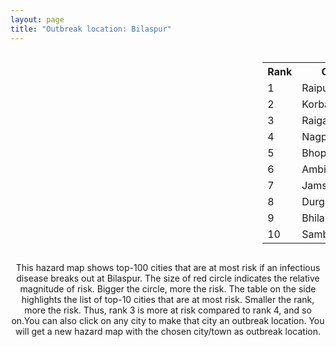 ```yaml
---
layout: page
title: "Outbreak location: Bilaspur"
---
```

<div style="width: 100%; overflow: auto;">
<div style="width: 75%; float: left;">
<div id="mapid">
<script src="https://buda-magenta.github.io/hazard_map/load_map.js"></script>

<script>
var marker_outbreak = L.marker([22.383333, 82.133333],{"autoPan": true}).addTo(map); marker_outbreak.bindTooltip("Bilaspur").openTooltip();

var circle_1 = L.circle([21.237947, 81.633683], {"pane": "markerPane", "color": "red", "fill": true, "fillOpacity": 0.2, "fillRule": "evenodd", "lineCap": "round", "lineJoin": "round", "opacity": 1.0, "radius": 59601, "stroke": true, "weight": 3}).addTo(map);
circle_1.bindTooltip("Raipur<br>rank: 1<br>hazard index: 0.059602")
circle_1.bindPopup('<a href="https://buda-magenta.github.io/hazard_map/Raipur">Raipur</a>')

var circle_2 = L.circle([22.519770, 82.629515], {"pane": "markerPane", "color": "red", "fill": true, "fillOpacity": 0.2, "fillRule": "evenodd", "lineCap": "round", "lineJoin": "round", "opacity": 1.0, "radius": 59200, "stroke": true, "weight": 3}).addTo(map);
circle_2.bindTooltip("Korba<br>rank: 2<br>hazard index: 0.059201")
circle_2.bindPopup('<a href="https://buda-magenta.github.io/hazard_map/Korba">Korba</a>')

var circle_3 = L.circle([22.500000, 83.500000], {"pane": "markerPane", "color": "red", "fill": true, "fillOpacity": 0.2, "fillRule": "evenodd", "lineCap": "round", "lineJoin": "round", "opacity": 1.0, "radius": 42516, "stroke": true, "weight": 3}).addTo(map);
circle_3.bindTooltip("Raigarh<br>rank: 3<br>hazard index: 0.042516")
circle_3.bindPopup('<a href="https://buda-magenta.github.io/hazard_map/Raigarh">Raigarh</a>')

var circle_4 = L.circle([21.149813, 79.082056], {"pane": "markerPane", "color": "red", "fill": true, "fillOpacity": 0.2, "fillRule": "evenodd", "lineCap": "round", "lineJoin": "round", "opacity": 1.0, "radius": 19938, "stroke": true, "weight": 3}).addTo(map);
circle_4.bindTooltip("Nagpur<br>rank: 4<br>hazard index: 0.019938")
circle_4.bindPopup('<a href="https://buda-magenta.github.io/hazard_map/Nagpur">Nagpur</a>')

var circle_5 = L.circle([23.258486, 77.401989], {"pane": "markerPane", "color": "red", "fill": true, "fillOpacity": 0.2, "fillRule": "evenodd", "lineCap": "round", "lineJoin": "round", "opacity": 1.0, "radius": 18791, "stroke": true, "weight": 3}).addTo(map);
circle_5.bindTooltip("Bhopal<br>rank: 5<br>hazard index: 0.018792")
circle_5.bindPopup('<a href="https://buda-magenta.github.io/hazard_map/Bhopal">Bhopal</a>')

var circle_6 = L.circle([23.122634, 83.198189], {"pane": "markerPane", "color": "red", "fill": true, "fillOpacity": 0.2, "fillRule": "evenodd", "lineCap": "round", "lineJoin": "round", "opacity": 1.0, "radius": 15290, "stroke": true, "weight": 3}).addTo(map);
circle_6.bindTooltip("Ambikapur<br>rank: 6<br>hazard index: 0.015290")
circle_6.bindPopup('<a href="https://buda-magenta.github.io/hazard_map/Ambikapur">Ambikapur</a>')

var circle_7 = L.circle([22.801519, 86.202958], {"pane": "markerPane", "color": "red", "fill": true, "fillOpacity": 0.2, "fillRule": "evenodd", "lineCap": "round", "lineJoin": "round", "opacity": 1.0, "radius": 13860, "stroke": true, "weight": 3}).addTo(map);
circle_7.bindTooltip("Jamshedpur<br>rank: 7<br>hazard index: 0.013861")
circle_7.bindPopup('<a href="https://buda-magenta.github.io/hazard_map/Jamshedpur">Jamshedpur</a>')

var circle_8 = L.circle([21.199035, 81.397955], {"pane": "markerPane", "color": "red", "fill": true, "fillOpacity": 0.2, "fillRule": "evenodd", "lineCap": "round", "lineJoin": "round", "opacity": 1.0, "radius": 11879, "stroke": true, "weight": 3}).addTo(map);
circle_8.bindTooltip("Durg<br>rank: 8<br>hazard index: 0.011880")
circle_8.bindPopup('<a href="https://buda-magenta.github.io/hazard_map/Durg">Durg</a>')

var circle_9 = L.circle([21.200996, 81.335426], {"pane": "markerPane", "color": "red", "fill": true, "fillOpacity": 0.2, "fillRule": "evenodd", "lineCap": "round", "lineJoin": "round", "opacity": 1.0, "radius": 10118, "stroke": true, "weight": 3}).addTo(map);
circle_9.bindTooltip("Bhilai Nagar<br>rank: 9<br>hazard index: 0.010119")
circle_9.bindPopup('<a href="https://buda-magenta.github.io/hazard_map/Bhilai_Nagar">Bhilai Nagar</a>')

var circle_10 = L.circle([21.400000, 83.883333], {"pane": "markerPane", "color": "red", "fill": true, "fillOpacity": 0.2, "fillRule": "evenodd", "lineCap": "round", "lineJoin": "round", "opacity": 1.0, "radius": 8684, "stroke": true, "weight": 3}).addTo(map);
circle_10.bindTooltip("Sambalpur<br>rank: 10<br>hazard index: 0.008684")
circle_10.bindPopup('<a href="https://buda-magenta.github.io/hazard_map/Sambalpur">Sambalpur</a>')

var circle_11 = L.circle([22.214285, 84.872437], {"pane": "markerPane", "color": "red", "fill": true, "fillOpacity": 0.2, "fillRule": "evenodd", "lineCap": "round", "lineJoin": "round", "opacity": 1.0, "radius": 8580, "stroke": true, "weight": 3}).addTo(map);
circle_11.bindTooltip("Raurkela<br>rank: 11<br>hazard index: 0.008581")
circle_11.bindPopup('<a href="https://buda-magenta.github.io/hazard_map/Raurkela">Raurkela</a>')

var circle_12 = L.circle([24.500000, 81.000000], {"pane": "markerPane", "color": "red", "fill": true, "fillOpacity": 0.2, "fillRule": "evenodd", "lineCap": "round", "lineJoin": "round", "opacity": 1.0, "radius": 8378, "stroke": true, "weight": 3}).addTo(map);
circle_12.bindTooltip("Satna<br>rank: 12<br>hazard index: 0.008378")
circle_12.bindPopup('<a href="https://buda-magenta.github.io/hazard_map/Satna">Satna</a>')

var circle_13 = L.circle([28.651718, 77.221939], {"pane": "markerPane", "color": "red", "fill": true, "fillOpacity": 0.2, "fillRule": "evenodd", "lineCap": "round", "lineJoin": "round", "opacity": 1.0, "radius": 7457, "stroke": true, "weight": 3}).addTo(map);
circle_13.bindTooltip("Delhi<br>rank: 13<br>hazard index: 0.007457")
circle_13.bindPopup('<a href="https://buda-magenta.github.io/hazard_map/Delhi">Delhi</a>')

var circle_14 = L.circle([24.759267, 81.655000], {"pane": "markerPane", "color": "red", "fill": true, "fillOpacity": 0.2, "fillRule": "evenodd", "lineCap": "round", "lineJoin": "round", "opacity": 1.0, "radius": 6790, "stroke": true, "weight": 3}).addTo(map);
circle_14.bindTooltip("Rewa<br>rank: 14<br>hazard index: 0.006790")
circle_14.bindPopup('<a href="https://buda-magenta.github.io/hazard_map/Rewa">Rewa</a>')

var circle_15 = L.circle([21.735348, 81.944459], {"pane": "markerPane", "color": "red", "fill": true, "fillOpacity": 0.2, "fillRule": "evenodd", "lineCap": "round", "lineJoin": "round", "opacity": 1.0, "radius": 5925, "stroke": true, "weight": 3}).addTo(map);
circle_15.bindTooltip("Bhatpara<br>rank: 15<br>hazard index: 0.005926")
circle_15.bindPopup('<a href="https://buda-magenta.github.io/hazard_map/Bhatpara">Bhatpara</a>')

var circle_16 = L.circle([22.541418, 88.357691], {"pane": "markerPane", "color": "red", "fill": true, "fillOpacity": 0.2, "fillRule": "evenodd", "lineCap": "round", "lineJoin": "round", "opacity": 1.0, "radius": 5630, "stroke": true, "weight": 3}).addTo(map);
circle_16.bindTooltip("Kolkata<br>rank: 16<br>hazard index: 0.005631")
circle_16.bindPopup('<a href="https://buda-magenta.github.io/hazard_map/Kolkata">Kolkata</a>')

var circle_17 = L.circle([22.720362, 75.868200], {"pane": "markerPane", "color": "red", "fill": true, "fillOpacity": 0.2, "fillRule": "evenodd", "lineCap": "round", "lineJoin": "round", "opacity": 1.0, "radius": 5012, "stroke": true, "weight": 3}).addTo(map);
circle_17.bindTooltip("Indore<br>rank: 17<br>hazard index: 0.005012")
circle_17.bindPopup('<a href="https://buda-magenta.github.io/hazard_map/Indore">Indore</a>')

var circle_18 = L.circle([23.160894, 79.949770], {"pane": "markerPane", "color": "red", "fill": true, "fillOpacity": 0.2, "fillRule": "evenodd", "lineCap": "round", "lineJoin": "round", "opacity": 1.0, "radius": 4309, "stroke": true, "weight": 3}).addTo(map);
circle_18.bindTooltip("Jabalpur<br>rank: 18<br>hazard index: 0.004309")
circle_18.bindPopup('<a href="https://buda-magenta.github.io/hazard_map/Jabalpur">Jabalpur</a>')

var circle_19 = L.circle([20.843512, 75.525927], {"pane": "markerPane", "color": "red", "fill": true, "fillOpacity": 0.2, "fillRule": "evenodd", "lineCap": "round", "lineJoin": "round", "opacity": 1.0, "radius": 3958, "stroke": true, "weight": 3}).addTo(map);
circle_19.bindTooltip("Jalgaon<br>rank: 19<br>hazard index: 0.003958")
circle_19.bindPopup('<a href="https://buda-magenta.github.io/hazard_map/Jalgaon">Jalgaon</a>')

var circle_20 = L.circle([25.531031, 78.652689], {"pane": "markerPane", "color": "red", "fill": true, "fillOpacity": 0.2, "fillRule": "evenodd", "lineCap": "round", "lineJoin": "round", "opacity": 1.0, "radius": 3744, "stroke": true, "weight": 3}).addTo(map);
circle_20.bindTooltip("Jhansi<br>rank: 20<br>hazard index: 0.003745")
circle_20.bindPopup('<a href="https://buda-magenta.github.io/hazard_map/Jhansi">Jhansi</a>')

var circle_21 = L.circle([26.915458, 75.818982], {"pane": "markerPane", "color": "red", "fill": true, "fillOpacity": 0.2, "fillRule": "evenodd", "lineCap": "round", "lineJoin": "round", "opacity": 1.0, "radius": 3538, "stroke": true, "weight": 3}).addTo(map);
circle_21.bindTooltip("Jaipur<br>rank: 21<br>hazard index: 0.003539")
circle_21.bindPopup('<a href="https://buda-magenta.github.io/hazard_map/Jaipur">Jaipur</a>')

var circle_22 = L.circle([22.782355, 86.159003], {"pane": "markerPane", "color": "red", "fill": true, "fillOpacity": 0.2, "fillRule": "evenodd", "lineCap": "round", "lineJoin": "round", "opacity": 1.0, "radius": 3104, "stroke": true, "weight": 3}).addTo(map);
circle_22.bindTooltip("Adityapur<br>rank: 22<br>hazard index: 0.003104")
circle_22.bindPopup('<a href="https://buda-magenta.github.io/hazard_map/Adityapur">Adityapur</a>')

var circle_23 = L.circle([17.723128, 83.301284], {"pane": "markerPane", "color": "red", "fill": true, "fillOpacity": 0.2, "fillRule": "evenodd", "lineCap": "round", "lineJoin": "round", "opacity": 1.0, "radius": 2556, "stroke": true, "weight": 3}).addTo(map);
circle_23.bindTooltip("Visakhapatnam<br>rank: 23<br>hazard index: 0.002556")
circle_23.bindPopup('<a href="https://buda-magenta.github.io/hazard_map/Visakhapatnam">Visakhapatnam</a>')

var circle_24 = L.circle([20.972740, 80.691555], {"pane": "markerPane", "color": "red", "fill": true, "fillOpacity": 0.2, "fillRule": "evenodd", "lineCap": "round", "lineJoin": "round", "opacity": 1.0, "radius": 1948, "stroke": true, "weight": 3}).addTo(map);
circle_24.bindTooltip("Rajnandgaon<br>rank: 24<br>hazard index: 0.001949")
circle_24.bindPopup('<a href="https://buda-magenta.github.io/hazard_map/Rajnandgaon">Rajnandgaon</a>')

var circle_25 = L.circle([20.266777, 85.843559], {"pane": "markerPane", "color": "red", "fill": true, "fillOpacity": 0.2, "fillRule": "evenodd", "lineCap": "round", "lineJoin": "round", "opacity": 1.0, "radius": 1865, "stroke": true, "weight": 3}).addTo(map);
circle_25.bindTooltip("Bhubaneswar<br>rank: 25<br>hazard index: 0.001865")
circle_25.bindPopup('<a href="https://buda-magenta.github.io/hazard_map/Bhubaneswar">Bhubaneswar</a>')

var circle_26 = L.circle([23.809612, 78.759114], {"pane": "markerPane", "color": "red", "fill": true, "fillOpacity": 0.2, "fillRule": "evenodd", "lineCap": "round", "lineJoin": "round", "opacity": 1.0, "radius": 1750, "stroke": true, "weight": 3}).addTo(map);
circle_26.bindTooltip("Sagar<br>rank: 26<br>hazard index: 0.001750")
circle_26.bindPopup('<a href="https://buda-magenta.github.io/hazard_map/Sagar">Sagar</a>')

var circle_27 = L.circle([23.174597, 75.785142], {"pane": "markerPane", "color": "red", "fill": true, "fillOpacity": 0.2, "fillRule": "evenodd", "lineCap": "round", "lineJoin": "round", "opacity": 1.0, "radius": 1690, "stroke": true, "weight": 3}).addTo(map);
circle_27.bindTooltip("Ujjain<br>rank: 27<br>hazard index: 0.001690")
circle_27.bindPopup('<a href="https://buda-magenta.github.io/hazard_map/Ujjain">Ujjain</a>')

var circle_28 = L.circle([21.145629, 80.268387], {"pane": "markerPane", "color": "red", "fill": true, "fillOpacity": 0.2, "fillRule": "evenodd", "lineCap": "round", "lineJoin": "round", "opacity": 1.0, "radius": 1613, "stroke": true, "weight": 3}).addTo(map);
circle_28.bindTooltip("Gondiya<br>rank: 28<br>hazard index: 0.001613")
circle_28.bindPopup('<a href="https://buda-magenta.github.io/hazard_map/Gondiya">Gondiya</a>')

var circle_29 = L.circle([23.833962, 80.392456], {"pane": "markerPane", "color": "red", "fill": true, "fillOpacity": 0.2, "fillRule": "evenodd", "lineCap": "round", "lineJoin": "round", "opacity": 1.0, "radius": 1420, "stroke": true, "weight": 3}).addTo(map);
circle_29.bindTooltip("Murwara<br>rank: 29<br>hazard index: 0.001421")
circle_29.bindPopup('<a href="https://buda-magenta.github.io/hazard_map/Murwara">Murwara</a>')

var circle_30 = L.circle([25.609324, 85.123525], {"pane": "markerPane", "color": "red", "fill": true, "fillOpacity": 0.2, "fillRule": "evenodd", "lineCap": "round", "lineJoin": "round", "opacity": 1.0, "radius": 1288, "stroke": true, "weight": 3}).addTo(map);
circle_30.bindTooltip("Patna<br>rank: 30<br>hazard index: 0.001289")
circle_30.bindPopup('<a href="https://buda-magenta.github.io/hazard_map/Patna">Patna</a>')

var circle_31 = L.circle([25.196826, 76.000893], {"pane": "markerPane", "color": "red", "fill": true, "fillOpacity": 0.2, "fillRule": "evenodd", "lineCap": "round", "lineJoin": "round", "opacity": 1.0, "radius": 1245, "stroke": true, "weight": 3}).addTo(map);
circle_31.bindTooltip("Kota<br>rank: 31<br>hazard index: 0.001246")
circle_31.bindPopup('<a href="https://buda-magenta.github.io/hazard_map/Kota">Kota</a>')

var circle_32 = L.circle([16.508759, 80.618510], {"pane": "markerPane", "color": "red", "fill": true, "fillOpacity": 0.2, "fillRule": "evenodd", "lineCap": "round", "lineJoin": "round", "opacity": 1.0, "radius": 1236, "stroke": true, "weight": 3}).addTo(map);
circle_32.bindTooltip("Vijayawada<br>rank: 32<br>hazard index: 0.001236")
circle_32.bindPopup('<a href="https://buda-magenta.github.io/hazard_map/Vijayawada">Vijayawada</a>')

var circle_33 = L.circle([25.438130, 81.833800], {"pane": "markerPane", "color": "red", "fill": true, "fillOpacity": 0.2, "fillRule": "evenodd", "lineCap": "round", "lineJoin": "round", "opacity": 1.0, "radius": 1010, "stroke": true, "weight": 3}).addTo(map);
circle_33.bindTooltip("Allahabad<br>rank: 33<br>hazard index: 0.001011")
circle_33.bindPopup('<a href="https://buda-magenta.github.io/hazard_map/Allahabad">Allahabad</a>')

var circle_34 = L.circle([19.075990, 72.877393], {"pane": "markerPane", "color": "red", "fill": true, "fillOpacity": 0.2, "fillRule": "evenodd", "lineCap": "round", "lineJoin": "round", "opacity": 1.0, "radius": 999, "stroke": true, "weight": 3}).addTo(map);
circle_34.bindTooltip("Mumbai<br>rank: 34<br>hazard index: 0.001000")
circle_34.bindPopup('<a href="https://buda-magenta.github.io/hazard_map/Mumbai">Mumbai</a>')

var circle_35 = L.circle([23.916667, 78.000000], {"pane": "markerPane", "color": "red", "fill": true, "fillOpacity": 0.2, "fillRule": "evenodd", "lineCap": "round", "lineJoin": "round", "opacity": 1.0, "radius": 979, "stroke": true, "weight": 3}).addTo(map);
circle_35.bindTooltip("Vidisha<br>rank: 35<br>hazard index: 0.000980")
circle_35.bindPopup('<a href="https://buda-magenta.github.io/hazard_map/Vidisha">Vidisha</a>')

var circle_36 = L.circle([25.335649, 83.007629], {"pane": "markerPane", "color": "red", "fill": true, "fillOpacity": 0.2, "fillRule": "evenodd", "lineCap": "round", "lineJoin": "round", "opacity": 1.0, "radius": 974, "stroke": true, "weight": 3}).addTo(map);
circle_36.bindTooltip("Varanasi<br>rank: 36<br>hazard index: 0.000975")
circle_36.bindPopup('<a href="https://buda-magenta.github.io/hazard_map/Varanasi">Varanasi</a>')

var circle_37 = L.circle([22.890183, 88.426939], {"pane": "markerPane", "color": "red", "fill": true, "fillOpacity": 0.2, "fillRule": "evenodd", "lineCap": "round", "lineJoin": "round", "opacity": 1.0, "radius": 823, "stroke": true, "weight": 3}).addTo(map);
circle_37.bindTooltip("Naihati<br>rank: 37<br>hazard index: 0.000823")
circle_37.bindPopup('<a href="https://buda-magenta.github.io/hazard_map/Naihati">Naihati</a>')

var circle_38 = L.circle([23.750000, 79.583333], {"pane": "markerPane", "color": "red", "fill": true, "fillOpacity": 0.2, "fillRule": "evenodd", "lineCap": "round", "lineJoin": "round", "opacity": 1.0, "radius": 799, "stroke": true, "weight": 3}).addTo(map);
circle_38.bindTooltip("Damoh<br>rank: 38<br>hazard index: 0.000799")
circle_38.bindPopup('<a href="https://buda-magenta.github.io/hazard_map/Damoh">Damoh</a>')

var circle_39 = L.circle([18.521428, 73.854454], {"pane": "markerPane", "color": "red", "fill": true, "fillOpacity": 0.2, "fillRule": "evenodd", "lineCap": "round", "lineJoin": "round", "opacity": 1.0, "radius": 789, "stroke": true, "weight": 3}).addTo(map);
circle_39.bindTooltip("Pune<br>rank: 39<br>hazard index: 0.000790")
circle_39.bindPopup('<a href="https://buda-magenta.github.io/hazard_map/Pune">Pune</a>')

var circle_40 = L.circle([13.083694, 80.270186], {"pane": "markerPane", "color": "red", "fill": true, "fillOpacity": 0.2, "fillRule": "evenodd", "lineCap": "round", "lineJoin": "round", "opacity": 1.0, "radius": 784, "stroke": true, "weight": 3}).addTo(map);
circle_40.bindTooltip("Chennai<br>rank: 40<br>hazard index: 0.000785")
circle_40.bindPopup('<a href="https://buda-magenta.github.io/hazard_map/Chennai">Chennai</a>')

var circle_41 = L.circle([23.000000, 76.166667], {"pane": "markerPane", "color": "red", "fill": true, "fillOpacity": 0.2, "fillRule": "evenodd", "lineCap": "round", "lineJoin": "round", "opacity": 1.0, "radius": 739, "stroke": true, "weight": 3}).addTo(map);
circle_41.bindTooltip("Dewas<br>rank: 41<br>hazard index: 0.000740")
circle_41.bindPopup('<a href="https://buda-magenta.github.io/hazard_map/Dewas">Dewas</a>')

var circle_42 = L.circle([25.133173, 86.525040], {"pane": "markerPane", "color": "red", "fill": true, "fillOpacity": 0.2, "fillRule": "evenodd", "lineCap": "round", "lineJoin": "round", "opacity": 1.0, "radius": 708, "stroke": true, "weight": 3}).addTo(map);
circle_42.bindTooltip("Kharagpur<br>rank: 42<br>hazard index: 0.000708")
circle_42.bindPopup('<a href="https://buda-magenta.github.io/hazard_map/Kharagpur">Kharagpur</a>')

var circle_43 = L.circle([27.175255, 78.009816], {"pane": "markerPane", "color": "red", "fill": true, "fillOpacity": 0.2, "fillRule": "evenodd", "lineCap": "round", "lineJoin": "round", "opacity": 1.0, "radius": 701, "stroke": true, "weight": 3}).addTo(map);
circle_43.bindTooltip("Agra<br>rank: 43<br>hazard index: 0.000701")
circle_43.bindPopup('<a href="https://buda-magenta.github.io/hazard_map/Agra">Agra</a>')

var circle_44 = L.circle([30.909016, 75.851601], {"pane": "markerPane", "color": "red", "fill": true, "fillOpacity": 0.2, "fillRule": "evenodd", "lineCap": "round", "lineJoin": "round", "opacity": 1.0, "radius": 698, "stroke": true, "weight": 3}).addTo(map);
circle_44.bindTooltip("Ludhiana<br>rank: 44<br>hazard index: 0.000699")
circle_44.bindPopup('<a href="https://buda-magenta.github.io/hazard_map/Ludhiana">Ludhiana</a>')

var circle_45 = L.circle([26.203725, 78.157363], {"pane": "markerPane", "color": "red", "fill": true, "fillOpacity": 0.2, "fillRule": "evenodd", "lineCap": "round", "lineJoin": "round", "opacity": 1.0, "radius": 648, "stroke": true, "weight": 3}).addTo(map);
circle_45.bindTooltip("Gwalior<br>rank: 45<br>hazard index: 0.000649")
circle_45.bindPopup('<a href="https://buda-magenta.github.io/hazard_map/Gwalior">Gwalior</a>')

var circle_46 = L.circle([23.021624, 72.579707], {"pane": "markerPane", "color": "red", "fill": true, "fillOpacity": 0.2, "fillRule": "evenodd", "lineCap": "round", "lineJoin": "round", "opacity": 1.0, "radius": 601, "stroke": true, "weight": 3}).addTo(map);
circle_46.bindTooltip("Ahmedabad<br>rank: 46<br>hazard index: 0.000602")
circle_46.bindPopup('<a href="https://buda-magenta.github.io/hazard_map/Ahmedabad">Ahmedabad</a>')

var circle_47 = L.circle([21.154541, 77.644296], {"pane": "markerPane", "color": "red", "fill": true, "fillOpacity": 0.2, "fillRule": "evenodd", "lineCap": "round", "lineJoin": "round", "opacity": 1.0, "radius": 593, "stroke": true, "weight": 3}).addTo(map);
circle_47.bindTooltip("Amravati<br>rank: 47<br>hazard index: 0.000594")
circle_47.bindPopup('<a href="https://buda-magenta.github.io/hazard_map/Amravati">Amravati</a>')

var circle_48 = L.circle([29.000653, 77.768229], {"pane": "markerPane", "color": "red", "fill": true, "fillOpacity": 0.2, "fillRule": "evenodd", "lineCap": "round", "lineJoin": "round", "opacity": 1.0, "radius": 566, "stroke": true, "weight": 3}).addTo(map);
circle_48.bindTooltip("Meerut<br>rank: 48<br>hazard index: 0.000567")
circle_48.bindPopup('<a href="https://buda-magenta.github.io/hazard_map/Meerut">Meerut</a>')

var circle_49 = L.circle([20.468600, 85.879200], {"pane": "markerPane", "color": "red", "fill": true, "fillOpacity": 0.2, "fillRule": "evenodd", "lineCap": "round", "lineJoin": "round", "opacity": 1.0, "radius": 555, "stroke": true, "weight": 3}).addTo(map);
circle_49.bindTooltip("Cuttack<br>rank: 49<br>hazard index: 0.000556")
circle_49.bindPopup('<a href="https://buda-magenta.github.io/hazard_map/Cuttack">Cuttack</a>')

var circle_50 = L.circle([24.476642, 86.606732], {"pane": "markerPane", "color": "red", "fill": true, "fillOpacity": 0.2, "fillRule": "evenodd", "lineCap": "round", "lineJoin": "round", "opacity": 1.0, "radius": 548, "stroke": true, "weight": 3}).addTo(map);
circle_50.bindTooltip("Deoghar<br>rank: 50<br>hazard index: 0.000549")
circle_50.bindPopup('<a href="https://buda-magenta.github.io/hazard_map/Deoghar">Deoghar</a>')

var circle_51 = L.circle([23.370035, 85.325013], {"pane": "markerPane", "color": "red", "fill": true, "fillOpacity": 0.2, "fillRule": "evenodd", "lineCap": "round", "lineJoin": "round", "opacity": 1.0, "radius": 506, "stroke": true, "weight": 3}).addTo(map);
circle_51.bindTooltip("Ranchi<br>rank: 51<br>hazard index: 0.000507")
circle_51.bindPopup('<a href="https://buda-magenta.github.io/hazard_map/Ranchi">Ranchi</a>')

var circle_52 = L.circle([21.170200, 72.831100], {"pane": "markerPane", "color": "red", "fill": true, "fillOpacity": 0.2, "fillRule": "evenodd", "lineCap": "round", "lineJoin": "round", "opacity": 1.0, "radius": 501, "stroke": true, "weight": 3}).addTo(map);
circle_52.bindTooltip("Surat<br>rank: 52<br>hazard index: 0.000502")
circle_52.bindPopup('<a href="https://buda-magenta.github.io/hazard_map/Surat">Surat</a>')

var circle_53 = L.circle([31.634308, 74.873679], {"pane": "markerPane", "color": "red", "fill": true, "fillOpacity": 0.2, "fillRule": "evenodd", "lineCap": "round", "lineJoin": "round", "opacity": 1.0, "radius": 486, "stroke": true, "weight": 3}).addTo(map);
circle_53.bindTooltip("Amritsar<br>rank: 53<br>hazard index: 0.000487")
circle_53.bindPopup('<a href="https://buda-magenta.github.io/hazard_map/Amritsar">Amritsar</a>')

var circle_54 = L.circle([22.600150, 77.926645], {"pane": "markerPane", "color": "red", "fill": true, "fillOpacity": 0.2, "fillRule": "evenodd", "lineCap": "round", "lineJoin": "round", "opacity": 1.0, "radius": 479, "stroke": true, "weight": 3}).addTo(map);
circle_54.bindTooltip("Hoshangabad<br>rank: 54<br>hazard index: 0.000479")
circle_54.bindPopup('<a href="https://buda-magenta.github.io/hazard_map/Hoshangabad">Hoshangabad</a>')

var circle_55 = L.circle([28.015929, 73.317137], {"pane": "markerPane", "color": "red", "fill": true, "fillOpacity": 0.2, "fillRule": "evenodd", "lineCap": "round", "lineJoin": "round", "opacity": 1.0, "radius": 477, "stroke": true, "weight": 3}).addTo(map);
circle_55.bindTooltip("Bikaner<br>rank: 55<br>hazard index: 0.000478")
circle_55.bindPopup('<a href="https://buda-magenta.github.io/hazard_map/Bikaner">Bikaner</a>')

var circle_56 = L.circle([23.795281, 86.430964], {"pane": "markerPane", "color": "red", "fill": true, "fillOpacity": 0.2, "fillRule": "evenodd", "lineCap": "round", "lineJoin": "round", "opacity": 1.0, "radius": 477, "stroke": true, "weight": 3}).addTo(map);
circle_56.bindTooltip("Dhanbad<br>rank: 56<br>hazard index: 0.000477")
circle_56.bindPopup('<a href="https://buda-magenta.github.io/hazard_map/Dhanbad">Dhanbad</a>')

var circle_57 = L.circle([20.030976, 79.358139], {"pane": "markerPane", "color": "red", "fill": true, "fillOpacity": 0.2, "fillRule": "evenodd", "lineCap": "round", "lineJoin": "round", "opacity": 1.0, "radius": 468, "stroke": true, "weight": 3}).addTo(map);
circle_57.bindTooltip("Chandrapur<br>rank: 57<br>hazard index: 0.000468")
circle_57.bindPopup('<a href="https://buda-magenta.github.io/hazard_map/Chandrapur">Chandrapur</a>')

var circle_58 = L.circle([23.687130, 86.974659], {"pane": "markerPane", "color": "red", "fill": true, "fillOpacity": 0.2, "fillRule": "evenodd", "lineCap": "round", "lineJoin": "round", "opacity": 1.0, "radius": 452, "stroke": true, "weight": 3}).addTo(map);
circle_58.bindTooltip("Asansol<br>rank: 58<br>hazard index: 0.000452")
circle_58.bindPopup('<a href="https://buda-magenta.github.io/hazard_map/Asansol">Asansol</a>')

var circle_59 = L.circle([14.449372, 79.987376], {"pane": "markerPane", "color": "red", "fill": true, "fillOpacity": 0.2, "fillRule": "evenodd", "lineCap": "round", "lineJoin": "round", "opacity": 1.0, "radius": 449, "stroke": true, "weight": 3}).addTo(map);
circle_59.bindTooltip("Nellore<br>rank: 59<br>hazard index: 0.000450")
circle_59.bindPopup('<a href="https://buda-magenta.github.io/hazard_map/Nellore">Nellore</a>')

var circle_60 = L.circle([24.197443, 82.666145], {"pane": "markerPane", "color": "red", "fill": true, "fillOpacity": 0.2, "fillRule": "evenodd", "lineCap": "round", "lineJoin": "round", "opacity": 1.0, "radius": 443, "stroke": true, "weight": 3}).addTo(map);
circle_60.bindTooltip("Singrauli<br>rank: 60<br>hazard index: 0.000444")
circle_60.bindPopup('<a href="https://buda-magenta.github.io/hazard_map/Singrauli">Singrauli</a>')

var circle_61 = L.circle([27.209822, 79.048137], {"pane": "markerPane", "color": "red", "fill": true, "fillOpacity": 0.2, "fillRule": "evenodd", "lineCap": "round", "lineJoin": "round", "opacity": 1.0, "radius": 421, "stroke": true, "weight": 3}).addTo(map);
circle_61.bindTooltip("Mainpuri<br>rank: 61<br>hazard index: 0.000421")
circle_61.bindPopup('<a href="https://buda-magenta.github.io/hazard_map/Mainpuri">Mainpuri</a>')

var circle_62 = L.circle([26.460914, 80.321759], {"pane": "markerPane", "color": "red", "fill": true, "fillOpacity": 0.2, "fillRule": "evenodd", "lineCap": "round", "lineJoin": "round", "opacity": 1.0, "radius": 411, "stroke": true, "weight": 3}).addTo(map);
circle_62.bindTooltip("Kanpur<br>rank: 62<br>hazard index: 0.000411")
circle_62.bindPopup('<a href="https://buda-magenta.github.io/hazard_map/Kanpur">Kanpur</a>')

var circle_63 = L.circle([17.388786, 78.461065], {"pane": "markerPane", "color": "red", "fill": true, "fillOpacity": 0.2, "fillRule": "evenodd", "lineCap": "round", "lineJoin": "round", "opacity": 1.0, "radius": 408, "stroke": true, "weight": 3}).addTo(map);
circle_63.bindTooltip("Hyderabad<br>rank: 63<br>hazard index: 0.000409")
circle_63.bindPopup('<a href="https://buda-magenta.github.io/hazard_map/Hyderabad">Hyderabad</a>')

var circle_64 = L.circle([26.296772, 73.035143], {"pane": "markerPane", "color": "red", "fill": true, "fillOpacity": 0.2, "fillRule": "evenodd", "lineCap": "round", "lineJoin": "round", "opacity": 1.0, "radius": 386, "stroke": true, "weight": 3}).addTo(map);
circle_64.bindTooltip("Jodhpur<br>rank: 64<br>hazard index: 0.000386")
circle_64.bindPopup('<a href="https://buda-magenta.github.io/hazard_map/Jodhpur">Jodhpur</a>')

var circle_65 = L.circle([31.292011, 75.568058], {"pane": "markerPane", "color": "red", "fill": true, "fillOpacity": 0.2, "fillRule": "evenodd", "lineCap": "round", "lineJoin": "round", "opacity": 1.0, "radius": 373, "stroke": true, "weight": 3}).addTo(map);
circle_65.bindTooltip("Jalandhar<br>rank: 65<br>hazard index: 0.000373")
circle_65.bindPopup('<a href="https://buda-magenta.github.io/hazard_map/Jalandhar">Jalandhar</a>')

var circle_66 = L.circle([19.807608, 85.825254], {"pane": "markerPane", "color": "red", "fill": true, "fillOpacity": 0.2, "fillRule": "evenodd", "lineCap": "round", "lineJoin": "round", "opacity": 1.0, "radius": 360, "stroke": true, "weight": 3}).addTo(map);
circle_66.bindTooltip("Puri<br>rank: 66<br>hazard index: 0.000360")
circle_66.bindPopup('<a href="https://buda-magenta.github.io/hazard_map/Puri">Puri</a>')

var circle_67 = L.circle([23.115688, 77.066239], {"pane": "markerPane", "color": "red", "fill": true, "fillOpacity": 0.2, "fillRule": "evenodd", "lineCap": "round", "lineJoin": "round", "opacity": 1.0, "radius": 355, "stroke": true, "weight": 3}).addTo(map);
circle_67.bindTooltip("Sehore<br>rank: 67<br>hazard index: 0.000356")
circle_67.bindPopup('<a href="https://buda-magenta.github.io/hazard_map/Sehore">Sehore</a>')

var circle_68 = L.circle([18.112082, 83.405220], {"pane": "markerPane", "color": "red", "fill": true, "fillOpacity": 0.2, "fillRule": "evenodd", "lineCap": "round", "lineJoin": "round", "opacity": 1.0, "radius": 336, "stroke": true, "weight": 3}).addTo(map);
circle_68.bindTooltip("Vizianagaram<br>rank: 68<br>hazard index: 0.000336")
circle_68.bindPopup('<a href="https://buda-magenta.github.io/hazard_map/Vizianagaram">Vizianagaram</a>')

var circle_69 = L.circle([11.001812, 76.962843], {"pane": "markerPane", "color": "red", "fill": true, "fillOpacity": 0.2, "fillRule": "evenodd", "lineCap": "round", "lineJoin": "round", "opacity": 1.0, "radius": 310, "stroke": true, "weight": 3}).addTo(map);
circle_69.bindTooltip("Coimbatore<br>rank: 69<br>hazard index: 0.000311")
circle_69.bindPopup('<a href="https://buda-magenta.github.io/hazard_map/Coimbatore">Coimbatore</a>')

var circle_70 = L.circle([20.993276, 75.839983], {"pane": "markerPane", "color": "red", "fill": true, "fillOpacity": 0.2, "fillRule": "evenodd", "lineCap": "round", "lineJoin": "round", "opacity": 1.0, "radius": 309, "stroke": true, "weight": 3}).addTo(map);
circle_70.bindTooltip("Bhusawal<br>rank: 70<br>hazard index: 0.000309")
circle_70.bindPopup('<a href="https://buda-magenta.github.io/hazard_map/Bhusawal">Bhusawal</a>')

var circle_71 = L.circle([29.988077, 77.508130], {"pane": "markerPane", "color": "red", "fill": true, "fillOpacity": 0.2, "fillRule": "evenodd", "lineCap": "round", "lineJoin": "round", "opacity": 1.0, "radius": 299, "stroke": true, "weight": 3}).addTo(map);
circle_71.bindTooltip("Saharanpur<br>rank: 71<br>hazard index: 0.000299")
circle_71.bindPopup('<a href="https://buda-magenta.github.io/hazard_map/Saharanpur">Saharanpur</a>')

var circle_72 = L.circle([17.980609, 79.598212], {"pane": "markerPane", "color": "red", "fill": true, "fillOpacity": 0.2, "fillRule": "evenodd", "lineCap": "round", "lineJoin": "round", "opacity": 1.0, "radius": 283, "stroke": true, "weight": 3}).addTo(map);
circle_72.bindTooltip("Warangal<br>rank: 72<br>hazard index: 0.000283")
circle_72.bindPopup('<a href="https://buda-magenta.github.io/hazard_map/Warangal">Warangal</a>')

var circle_73 = L.circle([19.087076, 82.023572], {"pane": "markerPane", "color": "red", "fill": true, "fillOpacity": 0.2, "fillRule": "evenodd", "lineCap": "round", "lineJoin": "round", "opacity": 1.0, "radius": 279, "stroke": true, "weight": 3}).addTo(map);
circle_73.bindTooltip("Jagdalpur<br>rank: 73<br>hazard index: 0.000279")
circle_73.bindPopup('<a href="https://buda-magenta.github.io/hazard_map/Jagdalpur">Jagdalpur</a>')

var circle_74 = L.circle([17.005045, 81.780473], {"pane": "markerPane", "color": "red", "fill": true, "fillOpacity": 0.2, "fillRule": "evenodd", "lineCap": "round", "lineJoin": "round", "opacity": 1.0, "radius": 248, "stroke": true, "weight": 3}).addTo(map);
circle_74.bindTooltip("Rajahmundry<br>rank: 74<br>hazard index: 0.000248")
circle_74.bindPopup('<a href="https://buda-magenta.github.io/hazard_map/Rajahmundry">Rajahmundry</a>')

var circle_75 = L.circle([11.664300, 78.146000], {"pane": "markerPane", "color": "red", "fill": true, "fillOpacity": 0.2, "fillRule": "evenodd", "lineCap": "round", "lineJoin": "round", "opacity": 1.0, "radius": 243, "stroke": true, "weight": 3}).addTo(map);
circle_75.bindTooltip("Salem<br>rank: 75<br>hazard index: 0.000243")
circle_75.bindPopup('<a href="https://buda-magenta.github.io/hazard_map/Salem">Salem</a>')

var circle_76 = L.circle([21.934900, 86.732400], {"pane": "markerPane", "color": "red", "fill": true, "fillOpacity": 0.2, "fillRule": "evenodd", "lineCap": "round", "lineJoin": "round", "opacity": 1.0, "radius": 235, "stroke": true, "weight": 3}).addTo(map);
circle_76.bindTooltip("Baripada<br>rank: 76<br>hazard index: 0.000235")
circle_76.bindPopup('<a href="https://buda-magenta.github.io/hazard_map/Baripada">Baripada</a>')

var circle_77 = L.circle([21.879616, 77.875681], {"pane": "markerPane", "color": "red", "fill": true, "fillOpacity": 0.2, "fillRule": "evenodd", "lineCap": "round", "lineJoin": "round", "opacity": 1.0, "radius": 230, "stroke": true, "weight": 3}).addTo(map);
circle_77.bindTooltip("Betul<br>rank: 77<br>hazard index: 0.000231")
circle_77.bindPopup('<a href="https://buda-magenta.github.io/hazard_map/Betul">Betul</a>')

var circle_78 = L.circle([22.920982, 88.437022], {"pane": "markerPane", "color": "red", "fill": true, "fillOpacity": 0.2, "fillRule": "evenodd", "lineCap": "round", "lineJoin": "round", "opacity": 1.0, "radius": 219, "stroke": true, "weight": 3}).addTo(map);
circle_78.bindTooltip("Halisahar<br>rank: 78<br>hazard index: 0.000219")
circle_78.bindPopup('<a href="https://buda-magenta.github.io/hazard_map/Halisahar">Halisahar</a>')

var circle_79 = L.circle([12.979120, 77.591300], {"pane": "markerPane", "color": "red", "fill": true, "fillOpacity": 0.2, "fillRule": "evenodd", "lineCap": "round", "lineJoin": "round", "opacity": 1.0, "radius": 214, "stroke": true, "weight": 3}).addTo(map);
circle_79.bindTooltip("Bangalore<br>rank: 79<br>hazard index: 0.000214")
circle_79.bindPopup('<a href="https://buda-magenta.github.io/hazard_map/Bangalore">Bangalore</a>')

var circle_80 = L.circle([22.949011, 88.435910], {"pane": "markerPane", "color": "red", "fill": true, "fillOpacity": 0.2, "fillRule": "evenodd", "lineCap": "round", "lineJoin": "round", "opacity": 1.0, "radius": 211, "stroke": true, "weight": 3}).addTo(map);
circle_80.bindTooltip("Kanchrapara<br>rank: 80<br>hazard index: 0.000211")
circle_80.bindPopup('<a href="https://buda-magenta.github.io/hazard_map/Kanchrapara">Kanchrapara</a>')

var circle_81 = L.circle([13.631637, 79.423171], {"pane": "markerPane", "color": "red", "fill": true, "fillOpacity": 0.2, "fillRule": "evenodd", "lineCap": "round", "lineJoin": "round", "opacity": 1.0, "radius": 207, "stroke": true, "weight": 3}).addTo(map);
circle_81.bindTooltip("Tirupati<br>rank: 81<br>hazard index: 0.000207")
circle_81.bindPopup('<a href="https://buda-magenta.github.io/hazard_map/Tirupati">Tirupati</a>')

var circle_82 = L.circle([22.297314, 73.194257], {"pane": "markerPane", "color": "red", "fill": true, "fillOpacity": 0.2, "fillRule": "evenodd", "lineCap": "round", "lineJoin": "round", "opacity": 1.0, "radius": 187, "stroke": true, "weight": 3}).addTo(map);
circle_82.bindTooltip("Vadodara<br>rank: 82<br>hazard index: 0.000188")
circle_82.bindPopup('<a href="https://buda-magenta.github.io/hazard_map/Vadodara">Vadodara</a>')

var circle_83 = L.circle([15.507555, 80.060800], {"pane": "markerPane", "color": "red", "fill": true, "fillOpacity": 0.2, "fillRule": "evenodd", "lineCap": "round", "lineJoin": "round", "opacity": 1.0, "radius": 180, "stroke": true, "weight": 3}).addTo(map);
circle_83.bindTooltip("Ongole<br>rank: 83<br>hazard index: 0.000181")
circle_83.bindPopup('<a href="https://buda-magenta.github.io/hazard_map/Ongole">Ongole</a>')

var circle_84 = L.circle([23.480592, 74.917790], {"pane": "markerPane", "color": "red", "fill": true, "fillOpacity": 0.2, "fillRule": "evenodd", "lineCap": "round", "lineJoin": "round", "opacity": 1.0, "radius": 176, "stroke": true, "weight": 3}).addTo(map);
circle_84.bindTooltip("Ratlam<br>rank: 84<br>hazard index: 0.000176")
circle_84.bindPopup('<a href="https://buda-magenta.github.io/hazard_map/Ratlam">Ratlam</a>')

var circle_85 = L.circle([20.761862, 77.192172], {"pane": "markerPane", "color": "red", "fill": true, "fillOpacity": 0.2, "fillRule": "evenodd", "lineCap": "round", "lineJoin": "round", "opacity": 1.0, "radius": 173, "stroke": true, "weight": 3}).addTo(map);
circle_85.bindTooltip("Akola<br>rank: 85<br>hazard index: 0.000174")
circle_85.bindPopup('<a href="https://buda-magenta.github.io/hazard_map/Akola">Akola</a>')

var circle_86 = L.circle([29.448006, 77.740685], {"pane": "markerPane", "color": "red", "fill": true, "fillOpacity": 0.2, "fillRule": "evenodd", "lineCap": "round", "lineJoin": "round", "opacity": 1.0, "radius": 169, "stroke": true, "weight": 3}).addTo(map);
circle_86.bindTooltip("Muzaffarnagar<br>rank: 86<br>hazard index: 0.000170")
circle_86.bindPopup('<a href="https://buda-magenta.github.io/hazard_map/Muzaffarnagar">Muzaffarnagar</a>')

var circle_87 = L.circle([22.591260, 88.390964], {"pane": "markerPane", "color": "red", "fill": true, "fillOpacity": 0.2, "fillRule": "evenodd", "lineCap": "round", "lineJoin": "round", "opacity": 1.0, "radius": 164, "stroke": true, "weight": 3}).addTo(map);
circle_87.bindTooltip("Bidhan Nagar<br>rank: 87<br>hazard index: 0.000165")
circle_87.bindPopup('<a href="https://buda-magenta.github.io/hazard_map/Bidhan_Nagar">Bidhan Nagar</a>')

var circle_88 = L.circle([26.469100, 74.639000], {"pane": "markerPane", "color": "red", "fill": true, "fillOpacity": 0.2, "fillRule": "evenodd", "lineCap": "round", "lineJoin": "round", "opacity": 1.0, "radius": 162, "stroke": true, "weight": 3}).addTo(map);
circle_88.bindTooltip("Ajmer<br>rank: 88<br>hazard index: 0.000163")
circle_88.bindPopup('<a href="https://buda-magenta.github.io/hazard_map/Ajmer">Ajmer</a>')

var circle_89 = L.circle([27.633333, 77.583333], {"pane": "markerPane", "color": "red", "fill": true, "fillOpacity": 0.2, "fillRule": "evenodd", "lineCap": "round", "lineJoin": "round", "opacity": 1.0, "radius": 154, "stroke": true, "weight": 3}).addTo(map);
circle_89.bindTooltip("Mathura<br>rank: 89<br>hazard index: 0.000154")
circle_89.bindPopup('<a href="https://buda-magenta.github.io/hazard_map/Mathura">Mathura</a>')

var circle_90 = L.circle([25.773344, 84.784977], {"pane": "markerPane", "color": "red", "fill": true, "fillOpacity": 0.2, "fillRule": "evenodd", "lineCap": "round", "lineJoin": "round", "opacity": 1.0, "radius": 147, "stroke": true, "weight": 3}).addTo(map);
circle_90.bindTooltip("Chapra<br>rank: 90<br>hazard index: 0.000147")
circle_90.bindPopup('<a href="https://buda-magenta.github.io/hazard_map/Chapra">Chapra</a>')

var circle_91 = L.circle([23.332200, 86.361600], {"pane": "markerPane", "color": "red", "fill": true, "fillOpacity": 0.2, "fillRule": "evenodd", "lineCap": "round", "lineJoin": "round", "opacity": 1.0, "radius": 146, "stroke": true, "weight": 3}).addTo(map);
circle_91.bindTooltip("Purulia<br>rank: 91<br>hazard index: 0.000147")
circle_91.bindPopup('<a href="https://buda-magenta.github.io/hazard_map/Purulia">Purulia</a>')

var circle_92 = L.circle([19.877263, 75.339024], {"pane": "markerPane", "color": "red", "fill": true, "fillOpacity": 0.2, "fillRule": "evenodd", "lineCap": "round", "lineJoin": "round", "opacity": 1.0, "radius": 141, "stroke": true, "weight": 3}).addTo(map);
circle_92.bindTooltip("Aurangabad<br>rank: 92<br>hazard index: 0.000142")
circle_92.bindPopup('<a href="https://buda-magenta.github.io/hazard_map/Aurangabad">Aurangabad</a>')

var circle_93 = L.circle([26.229141, 76.304533], {"pane": "markerPane", "color": "red", "fill": true, "fillOpacity": 0.2, "fillRule": "evenodd", "lineCap": "round", "lineJoin": "round", "opacity": 1.0, "radius": 139, "stroke": true, "weight": 3}).addTo(map);
circle_93.bindTooltip("Sawai Madhopur<br>rank: 93<br>hazard index: 0.000139")
circle_93.bindPopup('<a href="https://buda-magenta.github.io/hazard_map/Sawai_Madhopur">Sawai Madhopur</a>')

var circle_94 = L.circle([23.587548, 75.675679], {"pane": "markerPane", "color": "red", "fill": true, "fillOpacity": 0.2, "fillRule": "evenodd", "lineCap": "round", "lineJoin": "round", "opacity": 1.0, "radius": 136, "stroke": true, "weight": 3}).addTo(map);
circle_94.bindTooltip("Nagda<br>rank: 94<br>hazard index: 0.000137")
circle_94.bindPopup('<a href="https://buda-magenta.github.io/hazard_map/Nagda">Nagda</a>')

var circle_95 = L.circle([23.699128, 85.991069], {"pane": "markerPane", "color": "red", "fill": true, "fillOpacity": 0.2, "fillRule": "evenodd", "lineCap": "round", "lineJoin": "round", "opacity": 1.0, "radius": 131, "stroke": true, "weight": 3}).addTo(map);
circle_95.bindTooltip("Bokaro<br>rank: 95<br>hazard index: 0.000132")
circle_95.bindPopup('<a href="https://buda-magenta.github.io/hazard_map/Bokaro">Bokaro</a>')

var circle_96 = L.circle([11.101781, 77.345192], {"pane": "markerPane", "color": "red", "fill": true, "fillOpacity": 0.2, "fillRule": "evenodd", "lineCap": "round", "lineJoin": "round", "opacity": 1.0, "radius": 130, "stroke": true, "weight": 3}).addTo(map);
circle_96.bindTooltip("Tiruppur<br>rank: 96<br>hazard index: 0.000130")
circle_96.bindPopup('<a href="https://buda-magenta.github.io/hazard_map/Tiruppur">Tiruppur</a>')

var circle_97 = L.circle([26.122147, 75.663754], {"pane": "markerPane", "color": "red", "fill": true, "fillOpacity": 0.2, "fillRule": "evenodd", "lineCap": "round", "lineJoin": "round", "opacity": 1.0, "radius": 124, "stroke": true, "weight": 3}).addTo(map);
circle_97.bindTooltip("Tonk<br>rank: 97<br>hazard index: 0.000125")
circle_97.bindPopup('<a href="https://buda-magenta.github.io/hazard_map/Tonk">Tonk</a>')

var circle_98 = L.circle([20.166670, 79.172114], {"pane": "markerPane", "color": "red", "fill": true, "fillOpacity": 0.2, "fillRule": "evenodd", "lineCap": "round", "lineJoin": "round", "opacity": 1.0, "radius": 122, "stroke": true, "weight": 3}).addTo(map);
circle_98.bindTooltip("Bhadravati<br>rank: 98<br>hazard index: 0.000122")
circle_98.bindPopup('<a href="https://buda-magenta.github.io/hazard_map/Bhadravati">Bhadravati</a>')

var circle_99 = L.circle([19.194329, 72.970178], {"pane": "markerPane", "color": "red", "fill": true, "fillOpacity": 0.2, "fillRule": "evenodd", "lineCap": "round", "lineJoin": "round", "opacity": 1.0, "radius": 121, "stroke": true, "weight": 3}).addTo(map);
circle_99.bindTooltip("Thane<br>rank: 99<br>hazard index: 0.000122")
circle_99.bindPopup('<a href="https://buda-magenta.github.io/hazard_map/Thane">Thane</a>')

var circle_100 = L.circle([16.237773, 80.646422], {"pane": "markerPane", "color": "red", "fill": true, "fillOpacity": 0.2, "fillRule": "evenodd", "lineCap": "round", "lineJoin": "round", "opacity": 1.0, "radius": 119, "stroke": true, "weight": 3}).addTo(map);
circle_100.bindTooltip("Tenali<br>rank: 100<br>hazard index: 0.000120")
circle_100.bindPopup('<a href="https://buda-magenta.github.io/hazard_map/Tenali">Tenali</a>')
</script>
</div>
</div>


<div style="width: 20%; float: right;">
<table>
<tr>
<th>Rank</th>
<th>City</th>
</tr>

<tr>
<td>1</td>
<td>Raipur</td>
</tr>

<tr>
<td>2</td>
<td>Korba</td>
</tr>

<tr>
<td>3</td>
<td>Raigarh</td>
</tr>

<tr>
<td>4</td>
<td>Nagpur</td>
</tr>

<tr>
<td>5</td>
<td>Bhopal</td>
</tr>

<tr>
<td>6</td>
<td>Ambikapur</td>
</tr>

<tr>
<td>7</td>
<td>Jamshedpur</td>
</tr>

<tr>
<td>8</td>
<td>Durg</td>
</tr>

<tr>
<td>9</td>
<td>Bhilai Nagar</td>
</tr>

<tr>
<td>10</td>
<td>Sambalpur</td>
</tr>

</table>
</div>
</div>


<p align="center">This hazard map shows top-100 cities that are at most risk if an infectious disease breaks out at Bilaspur. The size of red circle indicates the relative magnitude of risk. Bigger the circle, more the risk. The table on the side highlights the list of top-10 cities that are at most risk. Smaller the rank, more the risk. Thus, rank 3 is more at risk compared to rank 4, and so on.You can also click on any city to make that city an outbreak location. You will get a new hazard map with the chosen city/town as outbreak location.
</p>
